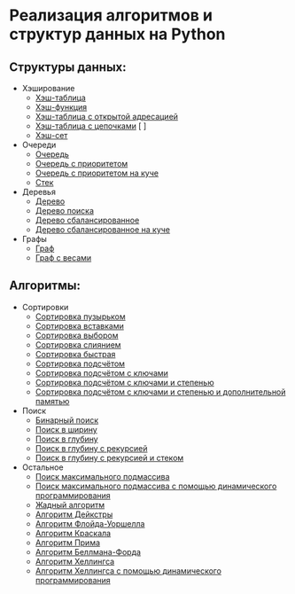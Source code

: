 
# Реализация алгоритмов и структур данных на Python

## Структуры данных:
- Хэширование
    - [Хэш-таблица](data_structures/hashing/hash_table.py)
    - [Хэш-функция](data_structures/hashing/hash_function.py)
    - [Хэш-таблица с открытой адресацией](data_structures/hashing/hash_table_open_addressing.py)
    - [Хэш-таблица с цепочками](data_structures/hashing/hash_table_chaining.py) [ ]
    - [Хэш-сет](data_structures/hashing/hash_set.py)
- Очереди
    - [Очередь](data_structures/queues/queue.py)
    - [Очередь с приоритетом](data_structures/queues/priority_queue.py)
    - [Очередь с приоритетом на куче](data_structures/queues/priority_queue_heap.py)
    - [Стек](data_structures/queues/stack.py)
- Деревья
    - [Дерево](data_structures/trees/tree.py)
    - [Дерево поиска](data_structures/trees/binary_search_tree.py)
    - [Дерево сбалансированное](data_structures/trees/red_black_tree.py)
    - [Дерево сбалансированное на куче](data_structures/trees/heap.py)
- Графы 
    - [Граф](data_structures/graphs/graph.py)
    - [Граф с весами](data_structures/graphs/weighted_graph.py)


## Алгоритмы:
- Сортировки
    - [Сортировка пузырьком](algorithms/sorting/bubble_sort.py)
    - [Сортировка вставками](algorithms/sorting/insertion_sort.py)
    - [Сортировка выбором](algorithms/sorting/selection_sort.py)
    - [Сортировка слиянием](algorithms/sorting/merge_sort.py)
    - [Сортировка быстрая](algorithms/sorting/quick_sort.py)
    - [Сортировка подсчётом](algorithms/sorting/counting_sort.py)
    - [Сортировка подсчётом с ключами](algorithms/sorting/counting_sort_with_keys.py)
    - [Сортировка подсчётом с ключами и степенью](algorithms/sorting/counting_sort_with_keys_and_degree.py)
    - [Сортировка подсчётом с ключами и степенью и дополнительной памятью](algorithms/sorting/counting_sort_with_keys_and_degree_and_extra_memory.py)
- Поиск
    - [Бинарный поиск](algorithms/searching/binary_search.py)
    - [Поиск в ширину](algorithms/searching/breadth_first_search.py)
    - [Поиск в глубину](algorithms/searching/depth_first_search.py)
    - [Поиск в глубину с рекурсией](algorithms/searching/depth_first_search_recursive.py)
    - [Поиск в глубину с рекурсией и стеком](algorithms/searching/depth_first_search_recursive_with_stack.py)
- Остальное
    - [Поиск максимального подмассива](algorithms/other/max_subarray.py)
    - [Поиск максимального подмассива с помощью динамического программирования](algorithms/other/max_subarray_dynamic.py)
    - [Жадный алгоритм](algorithms/other/greedy_algorithm.py)
    - [Алгоритм Дейкстры](algorithms/other/dijkstra.py)
    - [Алгоритм Флойда-Уоршелла](algorithms/other/floyd_warshall.py)
    - [Алгоритм Краскала](algorithms/other/kruskal.py)
    - [Алгоритм Прима](algorithms/other/prims.py)
    - [Алгоритм Беллмана-Форда](algorithms/other/bellman_ford.py)
    - [Алгоритм Хеллингса](algorithms/other/hellings.py)
    - [Алгоритм Хеллингса с помощью динамического программирования](algorithms/other/hellings_dynamic.py)
